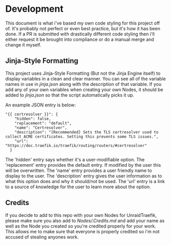 # Development
This document is what i've based my own code styling for this project off of. It's probably not perfect or even best practice, but it's how it has been done.
If a PR is submitted with drastically different code styling then i'll either request it be brought into compliance or do a manual merge and change it myself.

## Jinja-Style Formatting
This project uses Jinja-Style Formatting (But not the Jinja Engine itself) to display variables in a clean and clear manner.
You can see all of the variable names in use in *jinja.json* along with the description of that variable.
If you add any of your own variables when creating your own Nodes, it should be added to *jinja.json* so that the script automatically picks it up.

An example JSON entry is below:
```
"{{ certresolver }}": {
    "hidden": false,
    "replacement": "default",
    "name": "Certresolver",
    "description": "[Recommended] Sets the TLS certresolver used to collect ACME certificates. Setting this prevents some TLS issues.",
    "url": "https://doc.traefik.io/traefik/routing/routers/#certresolver"
  }
```
The 'hidden' entry says whether it's a user-modifiable option.
The 'replacement' entry provides the default entry. If modified by the user this will be overwritten.
The 'name' entry provides a user friendly name to display to the user.
The 'description' entry gives the user information as to what this option does and why it should/not be used.
The 'url' entry is a link to a source of knowledge for the user to learn more about the option.

## Credits
If you decide to add to this repo with your own Nodes for UnraidTraefik, please make sure you also add to *Nodes/.Credits.md* and add your name as well as the Node you created so you're credited properly for your work.
This allows me to make sure that everyone is properly credited so i'm not accused of stealing anyones work.